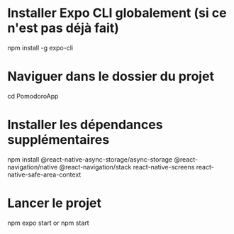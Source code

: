 # Installer Expo CLI globalement (si ce n'est pas déjà fait)
npm install -g expo-cli

# Naviguer dans le dossier du projet
cd PomodoroApp

# Installer les dépendances supplémentaires
npm install @react-native-async-storage/async-storage @react-navigation/native @react-navigation/stack react-native-screens react-native-safe-area-context

# Lancer le projet
npm expo start or npm start
